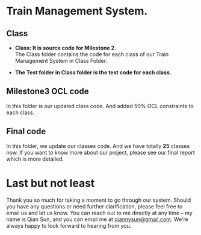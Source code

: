 # Train Management System.
## Class
- **Class: It is source code for Milestone 2.**  
The Class folder contains the code for each class of our Train Management System in Class Folder.  

- **The Test folder in Class folder is the test code for each class.**

## Milestone3 OCL code
In this folder is our updated class code. And added 50% OCL constraints to each class.  

## Final code
In this folder, we update our classes code. And we have totally **25** classes now. If you want to know more about our project, please see our final report which is more detailed.

# Last but not least
Thank you so much for taking a moment to go through our system. Should you have any questions or need further clarification, please feel free to email us and let us know. You can reach out to me directly at any time – my name is Qian Sun, and you can email me at qiannysun@gmail.com. We're always happy to look forward to hearing from you.

